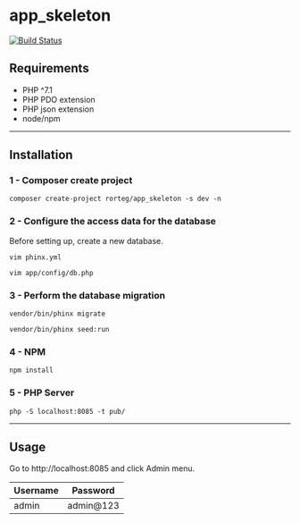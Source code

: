 # app_skeleton
[![Build Status](https://travis-ci.org/rorteg/app_skeleton.svg?branch=master)](https://travis-ci.org/rorteg/app_skeleton)

## Requirements
* PHP ^7.1
* PHP PDO extension
* PHP json extension
* node/npm

------

## Installation

### 1 - Composer create project

```
composer create-project rorteg/app_skeleton -s dev -n
```

### 2 - Configure the access data for the database

Before setting up, create a new database.

```
vim phinx.yml
```

```
vim app/config/db.php
```

### 3 - Perform the database migration

```
vendor/bin/phinx migrate
```
```
vendor/bin/phinx seed:run
```

### 4 - NPM

```
npm install
```


### 5 - PHP Server

```
php -S localhost:8085 -t pub/
```

-------

## Usage

Go to http://localhost:8085 and click Admin menu.

| Username | Password|
|----------|---------|
|   admin  | admin@123 |

